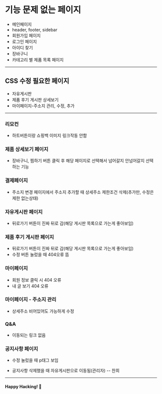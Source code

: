# 기능 문제 없는 페이지

- 메인페이지
- header, footer, sidebar
- 회원가입 페이지
- 로그인 페이지
- 아이디 찾기
- 장바구니
- 카테고리 별 제품 목록 페이지

---

## CSS 수정 필요한 페이지

- 자유게시판
- 제품 후기 게시판 상세보기
- 마이페이지-주소지 관리, 수정, 추가

---

### 리모컨

- 하트버튼이랑 쇼핑백 이미지 링크작동 안함

### 제품 상세보기 페이지

- 장바구니, 찜하기 버튼 클릭 후 해당 페이지로 선택해서 넘어갈지 안넘어갈지 선택하는 기능

### 결제페이지

- 주소지 변경  페이지에서 주소지 추가할 때 상세주소 제한조건 삭제(추가만, 수정은 제한 없는상태)

### 자유게시판 페이지

- 뒤로가기 버튼이 진짜 뒤로 감(해당 게시판 목록으로 가는게 좋아보임)

### 제품 후기 게시판 페이지

- 뒤로가기 버튼이 진짜 뒤로 감(해당 게시판 목록으로 가는게 좋아보임)
- 수정 버튼 눌렀을 때 404오류 뜸

### 마이페이지

- 회원 정보 클릭 시 404 오류
- 내 글 보기 404 오류

### 마이페이지 - 주소지 관리

- 상세주소 비어있어도 가능하게 수정

### Q&A

- 이동되는 링크 없음

### 공지사항 페이지

- 수정 눌렀을 때 p태그 보임

- 공지사항 삭제했을 때 자유게시판으로 이동됨(관리자) -- 찬희

---

#### Happy Hacking! 🎉
